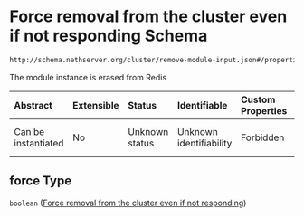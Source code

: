 # Force removal from the cluster even if not responding Schema

```txt
http://schema.nethserver.org/cluster/remove-module-input.json#/properties/force
```

The module instance is erased from Redis

| Abstract            | Extensible | Status         | Identifiable            | Custom Properties | Additional Properties | Access Restrictions | Defined In                                                                            |
| :------------------ | :--------- | :------------- | :---------------------- | :---------------- | :-------------------- | :------------------ | :------------------------------------------------------------------------------------ |
| Can be instantiated | No         | Unknown status | Unknown identifiability | Forbidden         | Allowed               | none                | [remove-module-input.json\*](cluster/remove-module-input.json "open original schema") |

## force Type

`boolean` ([Force removal from the cluster even if not responding](remove-module-input-1-properties-force-removal-from-the-cluster-even-if-not-responding.md))

